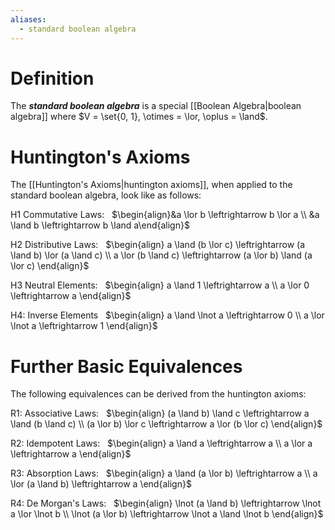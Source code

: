 ```yaml
---
aliases:
  - standard boolean algebra
---
```

# Definition
The ___standard boolean algebra___ is a special [[Boolean Algebra|boolean algebra]] where $V = \set{0, 1}, \otimes = \lor, \oplus = \land$.
# Huntington's Axioms
The [[Huntington's Axioms|huntington axioms]], when applied to the standard boolean algebra, look like as follows:

H1 Commutative Laws: &nbsp; $\begin{align}&a \lor b \leftrightarrow b \lor a \\ &a \land b \leftrightarrow b \land a\end{align}$

H2 Distributive Laws: &nbsp; $\begin{align}  a \land (b \lor c) \leftrightarrow (a \land b) \lor (a \land c) \\         a \lor (b \land c) \leftrightarrow (a \lor b) \land (a \lor c)  \end{align}$

H3 Neutral Elements: &nbsp; $\begin{align}  a \land 1 \leftrightarrow a \\ a \lor 0 \leftrightarrow a  \end{align}$

H4: Inverse Elements &nbsp; $\begin{align}  a \land \lnot a \leftrightarrow 0 \\    a \lor \lnot a \leftrightarrow 1  \end{align}$
# Further Basic Equivalences
The following equivalences can be derived from the huntington axioms:

R1: Associative Laws: &nbsp; $\begin{align} (a \land b) \land c \leftrightarrow a \land (b \land c) \\     (a \lor b) \lor c \leftrightarrow a \lor (b \lor c) \end{align}$

R2: Idempotent Laws: &nbsp; $\begin{align}  a \land a \leftrightarrow a \\ a \lor a \leftrightarrow a  \end{align}$

R3: Absorption Laws: &nbsp; $\begin{align}  a \land (a \lor b) \leftrightarrow a \\ a \lor (a \land b) \leftrightarrow a  \end{align}$

R4: De Morgan's Laws: &nbsp; $\begin{align}  \lnot (a \land b) \leftrightarrow \lnot a \lor \lnot b \\  \lnot (a \lor b) \leftrightarrow \lnot a \land \lnot b  \end{align}$

